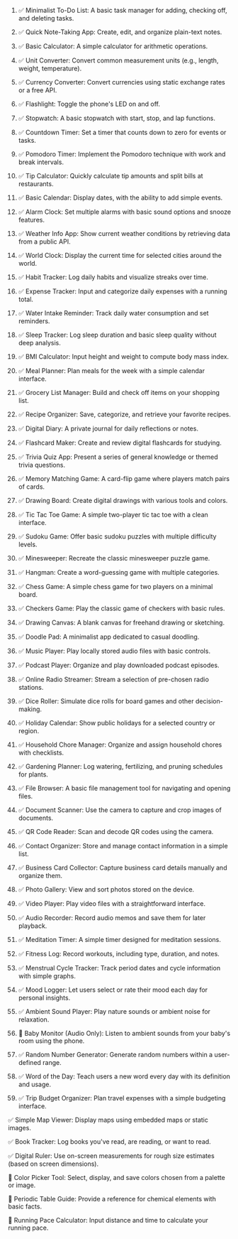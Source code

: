 1. ✅ Minimalist To-Do List: A basic task manager for adding, checking off, and deleting tasks.

1. ✅ Quick Note-Taking App: Create, edit, and organize plain-text notes.

1. ✅ Basic Calculator: A simple calculator for arithmetic operations.

1. ✅ Unit Converter: Convert common measurement units (e.g., length, weight, temperature).

1. ✅ Currency Converter: Convert currencies using static exchange rates or a free API.

1. ✅ Flashlight: Toggle the phone's LED on and off.

1. ✅ Stopwatch: A basic stopwatch with start, stop, and lap functions.

1. ✅ Countdown Timer: Set a timer that counts down to zero for events or tasks.

1. ✅ Pomodoro Timer: Implement the Pomodoro technique with work and break intervals.

1. ✅ Tip Calculator: Quickly calculate tip amounts and split bills at restaurants.

1. ✅ Basic Calendar: Display dates, with the ability to add simple events.

1. ✅ Alarm Clock: Set multiple alarms with basic sound options and snooze features.

1. ✅ Weather Info App: Show current weather conditions by retrieving data from a public API.

1. ✅ World Clock: Display the current time for selected cities around the world.

1. ✅ Habit Tracker: Log daily habits and visualize streaks over time.

1. ✅ Expense Tracker: Input and categorize daily expenses with a running total.

1. ✅ Water Intake Reminder: Track daily water consumption and set reminders.

1. ✅ Sleep Tracker: Log sleep duration and basic sleep quality without deep analysis.

1. ✅ BMI Calculator: Input height and weight to compute body mass index.

1. ✅ Meal Planner: Plan meals for the week with a simple calendar interface.

1. ✅ Grocery List Manager: Build and check off items on your shopping list.

1. ✅ Recipe Organizer: Save, categorize, and retrieve your favorite recipes.

1. ✅ Digital Diary: A private journal for daily reflections or notes.

1. ✅ Flashcard Maker: Create and review digital flashcards for studying.

1. ✅ Trivia Quiz App: Present a series of general knowledge or themed trivia questions.

1. ✅ Memory Matching Game: A card-flip game where players match pairs of cards.

1. ✅ Drawing Board: Create digital drawings with various tools and colors.

1. ✅ Tic Tac Toe Game: A simple two-player tic tac toe with a clean interface.

1. ✅ Sudoku Game: Offer basic sudoku puzzles with multiple difficulty levels.

1. ✅ Minesweeper: Recreate the classic minesweeper puzzle game.

1. ✅ Hangman: Create a word-guessing game with multiple categories.

1. ✅ Chess Game: A simple chess game for two players on a minimal board.

1. ✅ Checkers Game: Play the classic game of checkers with basic rules.

1. ✅ Drawing Canvas: A blank canvas for freehand drawing or sketching.

1. ✅ Doodle Pad: A minimalist app dedicated to casual doodling.

1. ✅ Music Player: Play locally stored audio files with basic controls.

1. ✅ Podcast Player: Organize and play downloaded podcast episodes.

1. ✅ Online Radio Streamer: Stream a selection of pre-chosen radio stations.

1. ✅ Dice Roller: Simulate dice rolls for board games and other decision-making.

1. ✅ Holiday Calendar: Show public holidays for a selected country or region.

1. ✅ Household Chore Manager: Organize and assign household chores with checklists.

1. ✅ Gardening Planner: Log watering, fertilizing, and pruning schedules for plants.

1. ✅ File Browser: A basic file management tool for navigating and opening files.

1. ✅ Document Scanner: Use the camera to capture and crop images of documents.

1. ✅ QR Code Reader: Scan and decode QR codes using the camera.

1. ✅ Contact Organizer: Store and manage contact information in a simple list.

1. ✅ Business Card Collector: Capture business card details manually and organize them.

1. ✅ Photo Gallery: View and sort photos stored on the device.

1. ✅ Video Player: Play video files with a straightforward interface.

1. ✅ Audio Recorder: Record audio memos and save them for later playback.

1. ✅ Meditation Timer: A simple timer designed for meditation sessions.

1. ✅ Fitness Log: Record workouts, including type, duration, and notes.

1. ✅ Menstrual Cycle Tracker: Track period dates and cycle information with simple graphs.

1. ✅ Mood Logger: Let users select or rate their mood each day for personal insights.

1. ✅ Ambient Sound Player: Play nature sounds or ambient noise for relaxation.

1. 📝 Baby Monitor (Audio Only): Listen to ambient sounds from your baby's room using the phone.

1. ✅ Random Number Generator: Generate random numbers within a user-defined range.

1. ✅ Word of the Day: Teach users a new word every day with its definition and usage.

1. ✅ Trip Budget Organizer: Plan travel expenses with a simple budgeting interface.

✅ Simple Map Viewer: Display maps using embedded maps or static images.

✅ Book Tracker: Log books you've read, are reading, or want to read.

✅ Digital Ruler: Use on-screen measurements for rough size estimates (based on screen dimensions).

📝 Color Picker Tool: Select, display, and save colors chosen from a palette or image.

📝 Periodic Table Guide: Provide a reference for chemical elements with basic facts.

📝 Running Pace Calculator: Input distance and time to calculate your running pace.